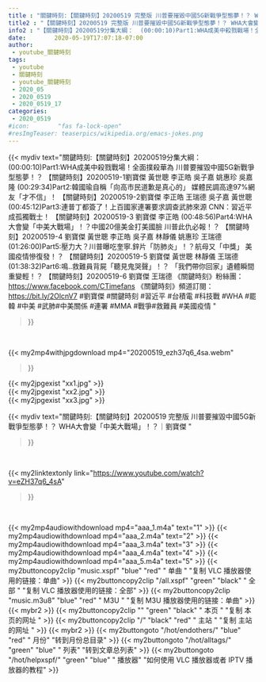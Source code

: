 ```yaml
---
title : "關鍵時刻:【關鍵時刻】20200519 完整版 川普要摧毀中國5G新戰爭型態夢！？ WHA大會變「中美大戰場」！？｜劉寶傑 "
title2 : "【關鍵時刻】20200519 完整版 川普要摧毀中國5G新戰爭型態夢！？ WHA大會變「中美大戰場」！？｜劉寶傑 "
info2 : "【關鍵時刻】20200519分集大綱：  (00:00:10)Part1:WHA成美中殺戮戰場！全面撲殺華為 川普要摧毀中國5G新戰爭型態夢！？ 【關鍵時刻】20200519-1劉寶傑 黃世聰 李正皓 吳子嘉 姚惠珍 吳嘉隆  (00:29:34)Part2:韓國瑜自稱「向高市民道歉是真心的」 媒體民調高達97%網友「才不信」！ 【關鍵時刻】20200519-2劉寶傑 李正皓 王瑞德 吳子嘉 黃世聰  (00:45:12)Part3:連普丁都簽了！上百國家連署要求調查武肺來源 CNN：習近平成孤獨戰士！ 【關鍵時刻】20200519-3 劉寶傑 李正皓  (00:48:56)Part4:WHA大會變「中美大戰場」！？中國20億美金打美國臉 川普此仇必報！？ 【關鍵時刻】20200519-4 劉寶傑 黃世聰 李正皓 吳子嘉 林靜儀 姚惠珍 王瑞德  (01:26:00)Part5:壓力大？川普曝吃奎寧.鋅片「防肺炎」！？航母又「中獎」 美國疫情慘復發！？ 【關鍵時刻】20200519-5 劉寶傑 黃世聰 林靜儀 王瑞德  (01:38:32)Part6:鳴..救難員背屍「聽見鬼哭聲」！？ 「我們帶你回家」遺體瞬間重變輕！？ 【關鍵時刻】20200519-6 劉寶傑 王瑞德  《關鍵時刻》粉絲團：https://www.facebook.com/CTimefans 《關鍵時刻》頻道訂閱：https://bit.ly/2OlcnV7  #劉寶傑 #關鍵時刻 #習近平 #台積電 #科技戰 #WHA #罷韓 #中美 #武肺#中美關係 #連署 #MMA #戰爭#救難員 #美國疫情 "
date:        2020-05-19T17:07:18-07:00
author:
 - youtube_關鍵時刻
tags:
 - youtube
 - 關鍵時刻
 - youtube_關鍵時刻
 - 2020_05
 - 2020_0519
 - 2020_0519_17
categories:
 - 2020_0519
#icon:        "fas fa-lock-open"
#resImgTeaser: teaserpics/wikipedia.org/emacs-jokes.png
---
```


{{< mydiv text="關鍵時刻:【關鍵時刻】20200519分集大綱：  (00:00:10)Part1:WHA成美中殺戮戰場！全面撲殺華為 川普要摧毀中國5G新戰爭型態夢！？ 【關鍵時刻】20200519-1劉寶傑 黃世聰 李正皓 吳子嘉 姚惠珍 吳嘉隆  (00:29:34)Part2:韓國瑜自稱「向高市民道歉是真心的」 媒體民調高達97%網友「才不信」！ 【關鍵時刻】20200519-2劉寶傑 李正皓 王瑞德 吳子嘉 黃世聰  (00:45:12)Part3:連普丁都簽了！上百國家連署要求調查武肺來源 CNN：習近平成孤獨戰士！ 【關鍵時刻】20200519-3 劉寶傑 李正皓  (00:48:56)Part4:WHA大會變「中美大戰場」！？中國20億美金打美國臉 川普此仇必報！？ 【關鍵時刻】20200519-4 劉寶傑 黃世聰 李正皓 吳子嘉 林靜儀 姚惠珍 王瑞德  (01:26:00)Part5:壓力大？川普曝吃奎寧.鋅片「防肺炎」！？航母又「中獎」 美國疫情慘復發！？ 【關鍵時刻】20200519-5 劉寶傑 黃世聰 林靜儀 王瑞德  (01:38:32)Part6:鳴..救難員背屍「聽見鬼哭聲」！？ 「我們帶你回家」遺體瞬間重變輕！？ 【關鍵時刻】20200519-6 劉寶傑 王瑞德  《關鍵時刻》粉絲團：https://www.facebook.com/CTimefans 《關鍵時刻》頻道訂閱：https://bit.ly/2OlcnV7  #劉寶傑 #關鍵時刻 #習近平 #台積電 #科技戰 #WHA #罷韓 #中美 #武肺#中美關係 #連署 #MMA #戰爭#救難員 #美國疫情 "
>}}
<br>


{{< my2mp4withjpgdownload mp4="20200519_ezh37q6_4sa.webm"
>}}

{{< my2jpgexist "xx1.jpg" >}}<br>
{{< my2jpgexist "xx2.jpg" >}}<br>
{{< my2jpgexist "xx3.jpg" >}}<br>



{{< mydiv text="關鍵時刻:【關鍵時刻】20200519 完整版 川普要摧毀中國5G新戰爭型態夢！？ WHA大會變「中美大戰場」！？｜劉寶傑 "
>}}
<br>

{{< my2linktextonly link="https://www.youtube.com/watch?v=eZH37q6_4sA"
>}}


<br>

{{< my2mp4audiowithdownload mp4="aaa_1.m4a"    text="1" >}}
{{< my2mp4audiowithdownload mp4="aaa_2.m4a"    text="2" >}}
{{< my2mp4audiowithdownload mp4="aaa_3.m4a"    text="3" >}}
{{< my2mp4audiowithdownload mp4="aaa_4.m4a"    text="4" >}}
{{< my2mp4audiowithdownload mp4="aaa_5.m4a"    text="5" >}}
{{< my2buttoncopy2clip "music.xspf"        "blue"   "red"    " 单曲 "  "复制 VLC 播放器使用的链接：单曲" >}} {{< my2buttoncopy2clip "/all.xspf"         "green"  "black"  " 全部 "  "复制 VLC 播放器使用的链接：全部" >}} {{< my2buttoncopy2clip "music.m3u8"        "blue"   "red"    " M3U  "    "复制 M3U 播放器使用的链接：单曲" >}} {{< mybr2 >}} {{< my2buttoncopy2clip ""                  "green"  "black"  " 本页 "    "复制 本页的网址 " >}} {{< my2buttoncopy2clip "/"                 "black"  "red"    " 主站 "    "复制 主站的网址 " >}} {{< mybr2 >}} {{< my2buttongoto      "/hot/endothers/"   "blue"   "red"    " 月份"   "转到月份总目录" >}} {{< my2buttongoto      "/hot/alltags/"     "green"  "blue"   " 列表"   "转到文章总列表" >}} {{< my2buttongoto      "/hot/helpxspf/"    "green"  "blue"   " 播放器" "如何使用 VLC 播放器或者 IPTV 播放器的教程" >}} 
